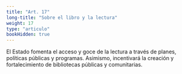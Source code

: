 ```yaml
---
title: "Art. 17"
long-title: "Sobre el libro y la lectura"
weight: 17
type: "articulo"
bookHidden: true
---
```

El Estado fomenta el acceso y goce de la lectura a través de planes, políticas públicas y programas. Asimismo, incentivará la creación y fortalecimiento de bibliotecas públicas y comunitarias.
